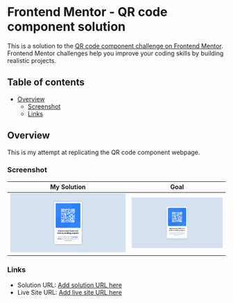 # Frontend Mentor - QR code component solution

This is a solution to
the [QR code component challenge on Frontend Mentor](https://www.frontendmentor.io/challenges/qr-code-component-iux_sIO_H).
Frontend Mentor challenges help you improve your coding skills by building realistic projects.

## Table of contents

- [Overview](#overview)
    - [Screenshot](#screenshot)
    - [Links](#links)

## Overview

This is my attempt at replicating the QR code component webpage.

### Screenshot

|                                      My Solution                                       |                     Goal                      |
|:--------------------------------------------------------------------------------------:|:---------------------------------------------:|
| ![This is an image of my QR code component solution.](./my_solution.jpg "My solution") | ![Web design goal](./preview.jpg "Objective") |

### Links

- Solution URL: [Add solution URL here](https://github.com/BlankZTheather/qr-challenge)
- Live Site URL: [Add live site URL here](https://blankztheather.github.io/qr-challenge/)
